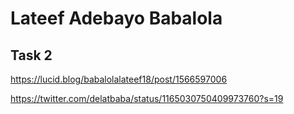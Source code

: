 # Lateef Adebayo Babalola

## Task 2

https://lucid.blog/babalolalateef18/post/1566597006 

https://twitter.com/delatbaba/status/1165030750409973760?s=19
